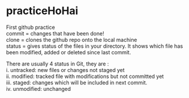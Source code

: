 # practiceHoHai
First github practice
<br> 
commit = changes that have been done! <br>
clone = clones the github repo onto the local machine
<br>
status = gives status of the  files in your directory. It shows which file has been modified, added or deleted since last commit.  <br>

There are usually 4 status in Git, they are : <br>
i.   untracked:  new files  or changes not staged yet <br>
ii.  modified:   tracked file with modifications but not committed yet <br>
iii. staged:     changes which will be included in next commit. <br>
iv.  unmodified:  unchanged